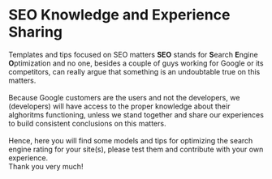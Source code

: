 # SEO Knowledge and Experience Sharing
Templates and tips focused on SEO matters
<strong>SEO</strong> stands for <strong>S</strong>earch <strong>E</strong>ngine <strong>O</strong>ptimization and no one, besides a couple of guys working for Google or its competitors, can really argue that something is an undoubtable true on this matters. <br><br>
Because Google customers are the users and not the developers, we (developers) will have access to the proper knowledge about their alghoritms functioning, unless we stand together and share our experiences to build consistent conclusions on this matters.<br><br>
Hence, here you will find some models and tips for optimizing the search engine rating for your site(s), please test them and contribute with your own experience.<br>
Thank you very much!
